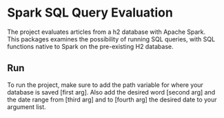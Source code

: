# Spark SQL Query Evaluation
  
The project evaluates articles from a h2 database with Apache Spark.  
This packages examines the possibility of running SQL queries, with SQL functions native to Spark on the pre-existing H2 database.

## Run
  
To run the project, make sure to add the path variable for where your database is saved [first arg].
Also add the desired word [second arg] and the date range from [third arg] and to [fourth arg] the desired date to your argument list.
